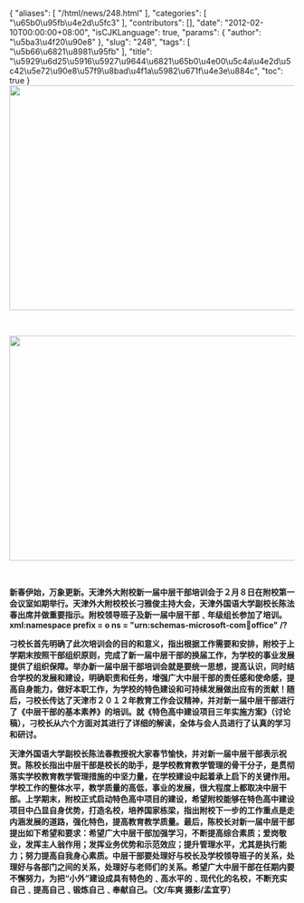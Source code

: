 {
    "aliases": [
        "/html/news/248.html"
    ],
    "categories": [
        "\u65b0\u95fb\u4e2d\u5fc3"
    ],
    "contributors": [],
    "date": "2012-02-10T00:00:00+08:00",
    "isCJKLanguage": true,
    "params": {
        "author": "\u5ba3\u4f20\u90e8"
    },
    "slug": "248",
    "tags": [
        "\u5b66\u6821\u8981\u95fb"
    ],
    "title": "\u5929\u6d25\u5916\u5927\u9644\u6821\u65b0\u4e00\u5c4a\u4e2d\u5c42\u5e72\u90e8\u57f9\u8bad\u4f1a\u5982\u671f\u4e3e\u884c",
    "toc": true
}
**<img
    src="https://cdn.tfls.online/mirror/full/c269b049349197c622bdb82eac0c99f73a8778ee.jpg"
    style="display:block;margin-left:auto;margin-right:auto;"
    decoding="async"
    fetchpriority="auto"
    loading="lazy"
    height="397"
    width="600"
/>**

 

**<img
    src="https://cdn.tfls.online/mirror/full/6f75db5369ace6822745d459e7a3117a9585057f.jpg"
    style="display:block;margin-left:auto;margin-right:auto;"
    decoding="async"
    fetchpriority="auto"
    loading="lazy"
    height="397"
    width="600"
/>**

 

**新春伊始，万象更新。天津外大附校新一届中层干部培训会于２月８日在附校第一会议室如期举行。天津外大附校校长刁雅俊主持大会，天津外国语大学副校长陈法春出席并做重要指示。附校领导班子及新一届中层干部﹑年级组长参加了培训。xml:namespace prefix = o ns = "urn:schemas-microsoft-com:office:office" /?**

**刁校长首先明确了此次培训会的目的和意义，指出根据工作需要和安排，附校于上学期末按照干部组织原则，完成了新一届中层干部的换届工作，为学校的事业发展提供了组织保障。举办新一届中层干部培训会就是要统一思想，提高认识，同时结合学校的发展和建设，明确职责和任务，增强广大中层干部的责任感和使命感，提高自身能力，做好本职工作，为学校的特色建设和可持续发展做出应有的贡献！随后，刁校长传达了天津市２０１２年教育工作会议精神，并对新一届中层干部进行了《中层干部的基本素养》的培训。就《特色高中建设项目三年实施方案》（讨论稿），刁校长从六个方面对其进行了详细的解读，全体与会人员进行了认真的学习和研讨。**

**天津外国语大学副校长陈法春教授祝大家春节愉快，并对新一届中层干部表示祝贺。陈校长指出中层干部是校长的助手，是学校教育教学管理的骨干分子，是贯彻落实学校教育教学管理措施的中坚力量，在学校建设中起着承上启下的关键作用。学校工作的整体水平，教学质量的高低，事业的发展，很大程度上都取决中层干部。上学期末，附校正式启动特色高中项目的建设，希望附校能够在特色高中建设项目中凸显自身优势，打造名校，培养国家栋梁，指出附校下一步的工作重点是走内涵发展的道路，强化特色，提高教育教学质量。最后，陈校长对新一届中层干部提出如下希望和要求：希望广大中层干部加强学习，不断提高综合素质；爱岗敬业，发挥主人翁作用；发挥业务优势和示范效应；提升管理水平，尤其是执行能力；努力提高自我身心素质。中层干部要处理好与校长及学校领导班子的关系，处理好与各部门之间的关系，处理好与老师们的关系。希望广大中层干部在任期内要不懈努力，为把“小外”建设成具有特色的﹑高水平的﹑现代化的名校，不断充实自己﹑提高自己﹑锻炼自己﹑奉献自己。（文/车爽 摄影/孟宜亨）**

